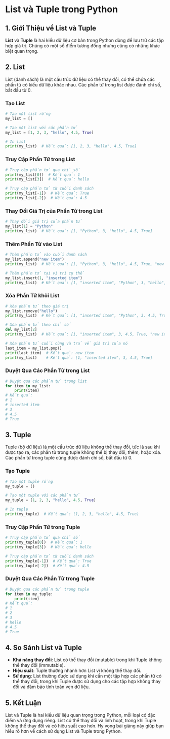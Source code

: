 # List và Tuple trong Python

## 1. Giới Thiệu về List và Tuple

**List** và **Tuple** là hai kiểu dữ liệu cơ bản trong Python dùng để lưu trữ các tập hợp giá trị. Chúng có một số điểm tương đồng nhưng cũng có những khác biệt quan trọng.

## 2. List

List (danh sách) là một cấu trúc dữ liệu có thể thay đổi, có thể chứa các phần tử có kiểu dữ liệu khác nhau. Các phần tử trong list được đánh chỉ số, bắt đầu từ 0.

### Tạo List
```python
# Tạo một list rỗng
my_list = []

# Tạo một list với các phần tử
my_list = [1, 2, 3, "hello", 4.5, True]

# In list
print(my_list)  # Kết quả: [1, 2, 3, "hello", 4.5, True]
```

### Truy Cập Phần Tử trong List
```python
# Truy cập phần tử qua chỉ số
print(my_list[0])  # Kết quả: 1
print(my_list[3])  # Kết quả: hello

# Truy cập phần tử từ cuối danh sách
print(my_list[-1])  # Kết quả: True
print(my_list[-2])  # Kết quả: 4.5
```

### Thay Đổi Giá Trị của Phần Tử trong List
```python
# Thay đổi giá trị của phần tử
my_list[1] = "Python"
print(my_list)  # Kết quả: [1, "Python", 3, "hello", 4.5, True]
```

### Thêm Phần Tử vào List
```python
# Thêm phần tử vào cuối danh sách
my_list.append("new item")
print(my_list)  # Kết quả: [1, "Python", 3, "hello", 4.5, True, "new item"]

# Thêm phần tử tại vị trí cụ thể
my_list.insert(1, "inserted item")
print(my_list)  # Kết quả: [1, "inserted item", "Python", 3, "hello", 4.5, True, "new item"]
```

### Xóa Phần Tử khỏi List
```python
# Xóa phần tử theo giá trị
my_list.remove("hello")
print(my_list)  # Kết quả: [1, "inserted item", "Python", 3, 4.5, True, "new item"]

# Xóa phần tử theo chỉ số
del my_list[2]
print(my_list)  # Kết quả: [1, "inserted item", 3, 4.5, True, "new item"]

# Xóa phần tử cuối cùng và trả về giá trị của nó
last_item = my_list.pop()
print(last_item)  # Kết quả: new item
print(my_list)    # Kết quả: [1, "inserted item", 3, 4.5, True]
```

### Duyệt Qua Các Phần Tử trong List
```python
# Duyệt qua các phần tử trong list
for item in my_list:
    print(item)
# Kết quả:
# 1
# inserted item
# 3
# 4.5
# True
```

## 3. Tuple

Tuple (bộ dữ liệu) là một cấu trúc dữ liệu không thể thay đổi, tức là sau khi được tạo ra, các phần tử trong tuple không thể bị thay đổi, thêm, hoặc xóa. Các phần tử trong tuple cũng được đánh chỉ số, bắt đầu từ 0.

### Tạo Tuple
```python
# Tạo một tuple rỗng
my_tuple = ()

# Tạo một tuple với các phần tử
my_tuple = (1, 2, 3, "hello", 4.5, True)

# In tuple
print(my_tuple)  # Kết quả: (1, 2, 3, "hello", 4.5, True)
```

### Truy Cập Phần Tử trong Tuple
```python
# Truy cập phần tử qua chỉ số
print(my_tuple[0])  # Kết quả: 1
print(my_tuple[3])  # Kết quả: hello

# Truy cập phần tử từ cuối danh sách
print(my_tuple[-1])  # Kết quả: True
print(my_tuple[-2])  # Kết quả: 4.5
```

### Duyệt Qua Các Phần Tử trong Tuple
```python
# Duyệt qua các phần tử trong tuple
for item in my_tuple:
    print(item)
# Kết quả:
# 1
# 2
# 3
# hello
# 4.5
# True
```

## 4. So Sánh List và Tuple

- **Khả năng thay đổi**: List có thể thay đổi (mutable) trong khi Tuple không thể thay đổi (immutable).
- **Hiệu suất**: Tuple thường nhanh hơn List vì không thể thay đổi.
- **Sử dụng**: List thường được sử dụng khi cần một tập hợp các phần tử có thể thay đổi, trong khi Tuple được sử dụng cho các tập hợp không thay đổi và đảm bảo tính toàn vẹn dữ liệu.

## 5. Kết Luận

List và Tuple là hai kiểu dữ liệu quan trọng trong Python, mỗi loại có đặc điểm và ứng dụng riêng. List có thể thay đổi và linh hoạt, trong khi Tuple không thể thay đổi và có hiệu suất cao hơn. Hy vọng bài giảng này giúp bạn hiểu rõ hơn về cách sử dụng List và Tuple trong Python.